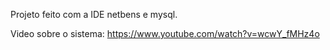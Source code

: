Projeto feito com a IDE netbens e mysql.

Video sobre o sistema: https://www.youtube.com/watch?v=wcwY_fMHz4o
